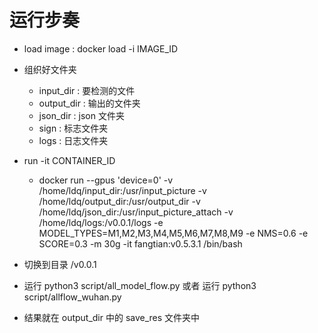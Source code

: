 # 运行步奏


* load image : docker load -i IMAGE_ID 

* 组织好文件夹
    * input_dir     : 要检测的文件
    * output_dir    : 输出的文件夹
    * json_dir      : json 文件夹
    * sign          : 标志文件夹
    * logs          : 日志文件夹

* run -it  CONTAINER_ID  
    * docker run --gpus 'device=0' -v /home/ldq/input_dir:/usr/input_picture -v /home/ldq/output_dir:/usr/output_dir -v /home/ldq/json_dir:/usr/input_picture_attach -v /home/ldq/logs:/v0.0.1/logs  -e MODEL_TYPES=M1,M2,M3,M4,M5,M6,M7,M8,M9 -e NMS=0.6 -e SCORE=0.3 -m 30g -it fangtian:v0.5.3.1 /bin/bash

* 切换到目录 /v0.0.1

* 运行 python3 script/all_model_flow.py 或者 运行 python3 script/allflow_wuhan.py 

* 结果就在 output_dir 中的 save_res 文件夹中 
